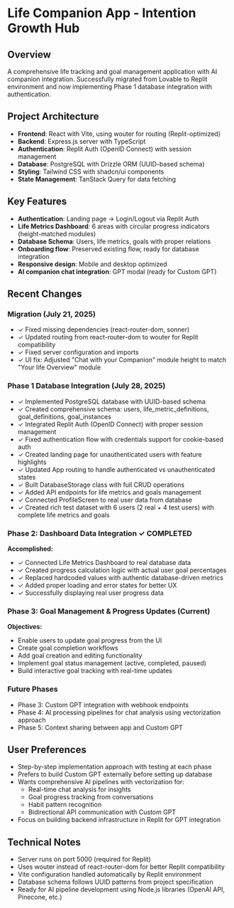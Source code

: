 # Life Companion App - Intention Growth Hub

## Overview
A comprehensive life tracking and goal management application with AI companion integration. Successfully migrated from Lovable to Replit environment and now implementing Phase 1 database integration with authentication.

## Project Architecture
- **Frontend**: React with Vite, using wouter for routing (Replit-optimized)
- **Backend**: Express.js server with TypeScript
- **Authentication**: Replit Auth (OpenID Connect) with session management
- **Database**: PostgreSQL with Drizzle ORM (UUID-based schema)
- **Styling**: Tailwind CSS with shadcn/ui components
- **State Management**: TanStack Query for data fetching

## Key Features
- **Authentication**: Landing page → Login/Logout via Replit Auth
- **Life Metrics Dashboard**: 6 areas with circular progress indicators (height-matched modules)
- **Database Schema**: Users, life metrics, goals with proper relations
- **Onboarding flow**: Preserved existing flow, ready for database integration
- **Responsive design**: Mobile and desktop optimized
- **AI companion chat integration**: GPT modal (ready for Custom GPT)

## Recent Changes

### Migration (July 21, 2025)
- ✓ Fixed missing dependencies (react-router-dom, sonner)
- ✓ Updated routing from react-router-dom to wouter for Replit compatibility
- ✓ Fixed server configuration and imports
- ✓ UI fix: Adjusted "Chat with your Companion" module height to match "Your life Overview" module

### Phase 1 Database Integration (July 28, 2025)
- ✓ Implemented PostgreSQL database with UUID-based schema
- ✓ Created comprehensive schema: users, life_metric_definitions, goal_definitions, goal_instances
- ✓ Integrated Replit Auth (OpenID Connect) with proper session management
- ✓ Fixed authentication flow with credentials support for cookie-based auth
- ✓ Created landing page for unauthenticated users with feature highlights
- ✓ Updated App routing to handle authenticated vs unauthenticated states
- ✓ Built DatabaseStorage class with full CRUD operations
- ✓ Added API endpoints for life metrics and goals management
- ✓ Connected ProfileScreen to real user data from database
- ✓ Created rich test dataset with 6 users (2 real + 4 test users) with complete life metrics and goals

### Phase 2: Dashboard Data Integration ✓ COMPLETED
**Accomplished:**
- ✓ Connected Life Metrics Dashboard to real database data
- ✓ Created progress calculation logic with actual user goal percentages
- ✓ Replaced hardcoded values with authentic database-driven metrics
- ✓ Added proper loading and error states for better UX
- ✓ Successfully displaying real user progress data

### Phase 3: Goal Management & Progress Updates (Current)
**Objectives:**
- Enable users to update goal progress from the UI
- Create goal completion workflows
- Add goal creation and editing functionality
- Implement goal status management (active, completed, paused)
- Build interactive goal tracking with real-time updates

### Future Phases
- Phase 3: Custom GPT integration with webhook endpoints
- Phase 4: AI processing pipelines for chat analysis using vectorization approach
- Phase 5: Context sharing between app and Custom GPT

## User Preferences
- Step-by-step implementation approach with testing at each phase
- Prefers to build Custom GPT externally before setting up database
- Wants comprehensive AI pipelines with vectorization for:
  - Real-time chat analysis for insights
  - Goal progress tracking from conversations
  - Habit pattern recognition
  - Bidirectional API communication with Custom GPT
- Focus on building backend infrastructure in Replit for GPT integration

## Technical Notes
- Server runs on port 5000 (required for Replit)
- Uses wouter instead of react-router-dom for better Replit compatibility
- Vite configuration handled automatically by Replit environment
- Database schema follows UUID patterns from project specification
- Ready for AI pipeline development using Node.js libraries (OpenAI API, Pinecone, etc.)